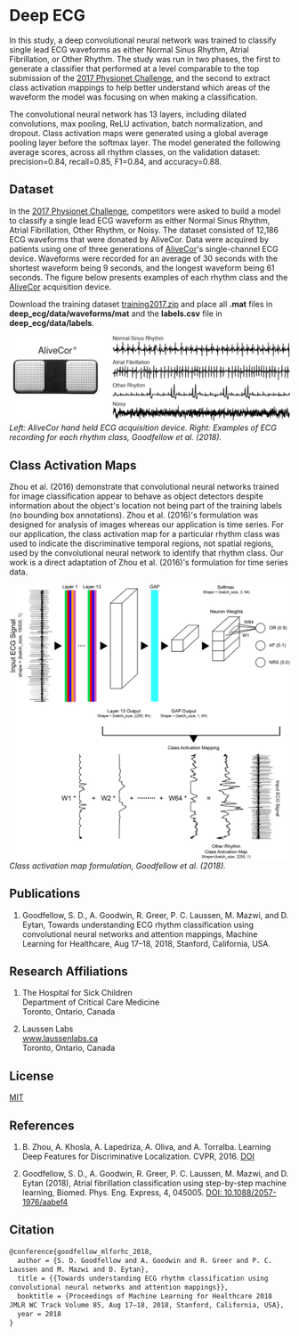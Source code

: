 # Deep ECG
In this study, a deep convolutional neural network was trained to classify single lead ECG waveforms as either 
Normal Sinus Rhythm, Atrial Fibrillation, or Other Rhythm. The study was run in two phases, the first to generate a 
classifier that performed at a level comparable to the top submission of the 
[2017 Physionet Challenge](https://www.physionet.org/challenge/2017/), and the second to extract class activation 
mappings to help better understand which areas of the waveform the model was focusing on when making a classification. 

The convolutional neural network has 13 layers, including dilated convolutions, max pooling, ReLU activation, batch
normalization, and dropout. Class activation maps were generated using a global average pooling layer before the 
softmax layer. The model generated the following average scores, across all rhythm classes, on the validation dataset: 
precision=0.84, recall=0.85, F1=0.84, and accuracy=0.88. 

## Dataset
In the [2017 Physionet Challenge](https://www.physionet.org/challenge/2017/), competitors were asked to build a model to 
classify a single lead ECG waveform as either Normal Sinus Rhythm, Atrial Fibrillation, Other Rhythm, or Noisy. The 
dataset consisted of 12,186 ECG waveforms that were donated by AliveCor. Data were acquired by patients using one of 
three generations of [AliveCor](https://www.alivecor.com/)'s single-channel ECG device. Waveforms were recorded for an 
average of 30 seconds with the shortest waveform being 9 seconds, and the longest waveform being 61 seconds. The figure 
below presents examples of each rhythm class and the [AliveCor](https://www.alivecor.com/) acquisition device.

Download the training dataset [training2017.zip](https://www.physionet.org/challenge/2017/training2017.zip) and place
all **.mat** files in **deep_ecg/data/waveforms/mat** and the **labels.csv** file in **deep_ecg/data/labels**.

![Waveform Image](README/figures/waveform_examples.png) 
*Left: AliveCor hand held ECG acquisition device. Right: Examples of ECG recording for each rhythm class, 
Goodfellow et al. (2018).*

## Class Activation Maps
Zhou et al. (2016) demonstrate that convolutional neural networks trained for image classification appear to behave as 
object detectors despite information about the object's location not being part of the training labels (no bounding box 
annotations). Zhou et al. (2016)'s formulation was designed for analysis of images whereas our application is time 
series. For our application, the class activation map for a particular rhythm class was used to indicate the 
discriminative temporal regions, not spatial regions, used by the convolutional neural network to identify that rhythm
class. Our work is a direct adaptation of Zhou et al. (2016)'s formulation for time series data.

![Waveform Image](README/figures/class_activation_map_formulation.png) 
*Class activation map formulation, Goodfellow et al. (2018).*

## Publications
1. Goodfellow, S. D., A. Goodwin, R. Greer, P. C. Laussen, M. Mazwi, and D. Eytan, Towards understanding ECG rhythm 
classification using convolutional neural networks and attention mappings, Machine Learning for Healthcare, Aug 17–18, 
2018, Stanford, California, USA. 

## Research Affiliations
1. The Hospital for Sick Children <br>
Department of Critical Care Medicine  <br>
Toronto, Ontario, Canada

2. Laussen Labs <br>
www.laussenlabs.ca  <br>
Toronto, Ontario, Canada

## License
[MIT](LICENSE.txt)

## References
1. B. Zhou, A. Khosla, A. Lapedriza, A. Oliva, and A. Torralba. Learning Deep Features for Discriminative Localization. 
CVPR, 2016. [DOI](https://arxiv.org/pdf/1512.04150.pdf)

2.	Goodfellow, S. D., A. Goodwin, R. Greer, P. C. Laussen, M. Mazwi, and D. Eytan (2018), Atrial fibrillation 
classification using step-by-step machine learning, Biomed. Phys. Eng. Express, 4, 045005. 
[DOI: 10.1088/2057-1976/aabef4](http://iopscience.iop.org/article/10.1088/2057-1976/aabef4) 

## Citation
```
@conference{goodfellow_mlforhc_2018,
  author = {S. D. Goodfellow and A. Goodwin and R. Greer and P. C. Laussen and M. Mazwi and D. Eytan},
  title = {{Towards understanding ECG rhythm classification using convolutional neural networks and attention mappings}},
  booktitle = {Proceedings of Machine Learning for Healthcare 2018 JMLR WC Track Volume 85, Aug 17–18, 2018, Stanford, California, USA},
  year = 2018
}
```